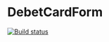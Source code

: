 # DebetCardForm
[![Build status](https://ci.appveyor.com/api/projects/status/6klixhdsidu4smlf?svg=true)](https://ci.appveyor.com/project/Tokehos/debetcardform)
